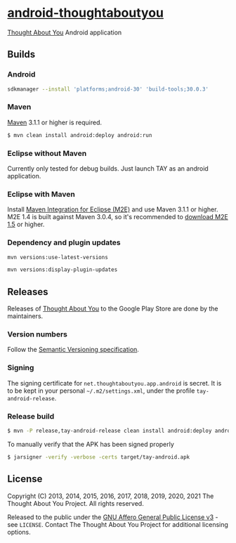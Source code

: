 # [android-thoughtaboutyou](https://github.com/thoughtaboutyou/android-thoughtaboutyou)

[Thought About You][TAY] Android application



## Builds


### Android

```bash
sdkmanager --install 'platforms;android-30' 'build-tools;30.0.3'
```


### Maven

[Maven](https://maven.apache.org/) 3.1.1 or higher is required.

```bash
$ mvn clean install android:deploy android:run
```


### Eclipse without Maven

Currently only tested for debug builds. Just launch TAY as an android application.


### Eclipse with Maven

Install [Maven Integration for Eclipse (M2E)](https://eclipse.org/m2e/) and use Maven 3.1.1 or higher. M2E 1.4 is built against Maven 3.0.4, so it's recommended to [download M2E 1.5](https://eclipse.org/m2e/download/) or higher.


### Dependency and plugin updates

```bash
mvn versions:use-latest-versions
```

```bash
mvn versions:display-plugin-updates
```

## Releases

Releases of [Thought About You](https://play.google.com/store/apps/details?id=net.thoughtaboutyou.app.android) to the Google Play Store are done by the maintainers.


### Version numbers

Follow the [Semantic Versioning specification](https://semver.org/).


### Signing

The signing certificate for `net.thoughtaboutyou.app.android` is secret. It is to be kept in your personal `~/.m2/settings.xml`, under the profile `tay-android-release`.


### Release build

```bash
$ mvn -P release,tay-android-release clean install android:deploy android:run
```

To manually verify that the APK has been signed properly

```bash
$ jarsigner -verify -verbose -certs target/tay-android.apk
```



## License

Copyright (C) 2013, 2014, 2015, 2016, 2017, 2018, 2019, 2020, 2021 The Thought About You Project. All rights reserved.

Released to the public under the [GNU Affero General Public License v3](https://www.gnu.org/licenses/agpl-3.0.html) - see ```LICENSE```. Contact The Thought About You Project for additional licensing options.



[TAY]: https://thoughtaboutyou.net/
